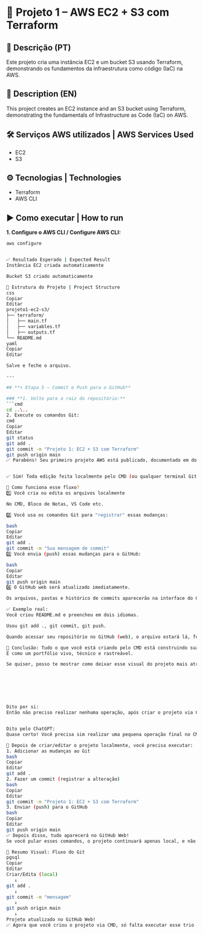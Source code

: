# 🚀 Projeto 1 – AWS EC2 + S3 com Terraform

## 📌 Descrição (PT)
Este projeto cria uma instância EC2 e um bucket S3 usando Terraform, demonstrando os fundamentos da infraestrutura como código (IaC) na AWS.

## 📌 Description (EN)
This project creates an EC2 instance and an S3 bucket using Terraform, demonstrating the fundamentals of Infrastructure as Code (IaC) on AWS.

## 🛠️ Serviços AWS utilizados | AWS Services Used
- EC2
- S3

## ⚙️ Tecnologias | Technologies
- Terraform
- AWS CLI

## ▶️ Como executar | How to run

**1. Configure o AWS CLI / Configure AWS CLI:**
```bash
aws configure


✅ Resultado Esperado | Expected Result
Instância EC2 criada automaticamente

Bucket S3 criado automaticamente

📂 Estrutura do Projeto | Project Structure
css
Copiar
Editar
projeto1-ec2-s3/
├── terraform/
│   ├── main.tf
│   ├── variables.tf
│   ├── outputs.tf
└── README.md
yaml
Copiar
Editar

Salve e feche o arquivo.

---

## **⬆️ Etapa 5 – Commit e Push para o GitHub**

### **1. Volte para a raiz do repositório:**
```cmd
cd ..\..
2. Execute os comandos Git:
cmd
Copiar
Editar
git status
git add .
git commit -m "Projeto 1: EC2 + S3 com Terraform"
git push origin main
✅ Parabéns! Seu primeiro projeto AWS está publicado, documentado em dois idiomas e pronto para mostrar seu conhecimento técnico!


✅ Sim! Toda edição feita localmente pelo CMD (ou qualquer terminal Git), quando você executa o git push, será refletida na versão web do GitHub.

📌 Como funciona esse fluxo?
1️⃣ Você cria ou edita os arquivos localmente

No CMD, Bloco de Notas, VS Code etc.

2️⃣ Você usa os comandos Git para "registrar" essas mudanças:

bash
Copiar
Editar
git add .
git commit -m "Sua mensagem de commit"
3️⃣ Você envia (push) essas mudanças para o GitHub:

bash
Copiar
Editar
git push origin main
4️⃣ O GitHub web será atualizado imediatamente.

Os arquivos, pastas e histórico de commits aparecerão na interface do GitHub no navegador.

✅ Exemplo real:
Você criou README.md e preencheu em dois idiomas.

Usou git add ., git commit, git push.

Quando acessar seu repositório no GitHub (web), o arquivo estará lá, formatado corretamente em Markdown.

📌 Conclusão: Tudo o que você está criando pelo CMD está construindo sua presença técnica pública no GitHub.
É como um portfólio vivo, técnico e rastreável.

Se quiser, posso te mostrar como deixar esse visual do projeto mais atrativo na web também (ex: imagens no README, badges, links externos). Deseja isso?







Dito por si:
Então não preciso realizar nenhuma operação, após criar o projeto via CMD, para subir o projeto para o GitHub web, certo?!


Dito pelo ChatGPT:
Quase certo! Você precisa sim realizar uma pequena operação final no CMD para que o projeto criado localmente seja enviado (ou “subido”) para o GitHub web.

📌 Depois de criar/editar o projeto localmente, você precisa executar:
1. Adicionar as mudanças ao Git
bash
Copiar
Editar
git add .
2. Fazer um commit (registrar a alteração)
bash
Copiar
Editar
git commit -m "Projeto 1: EC2 + S3 com Terraform"
3. Enviar (push) para o GitHub
bash
Copiar
Editar
git push origin main
✅ Depois disso, tudo aparecerá no GitHub Web!
Se você pular esses comandos, o projeto continuará apenas local, e não será visível online.

🔁 Resumo Visual: Fluxo do Git
pgsql
Copiar
Editar
Criar/Edita (local)
   ↓
git add .
   ↓
git commit -m "mensagem"
   ↓
git push origin main
   ↓
Projeto atualizado no GitHub Web!
✅ Agora que você criou o projeto via CMD, só falta executar esse trio de comandos para que ele vá para o GitHub. Me avisa quando quiser fazer isso, que eu te acompanho passo a passo!






 
